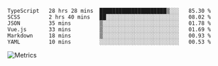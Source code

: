 <!--START_SECTION:waka-->

```text
TypeScript   28 hrs 28 mins  █████████████████████▒░░░   85.30 %
SCSS         2 hrs 40 mins   ██░░░░░░░░░░░░░░░░░░░░░░░   08.02 %
JSON         35 mins         ▒░░░░░░░░░░░░░░░░░░░░░░░░   01.78 %
Vue.js       33 mins         ▒░░░░░░░░░░░░░░░░░░░░░░░░   01.69 %
Markdown     18 mins         ▒░░░░░░░░░░░░░░░░░░░░░░░░   00.93 %
YAML         10 mins         ░░░░░░░░░░░░░░░░░░░░░░░░░   00.53 %
```

<!--END_SECTION:waka-->

![Metrics](https://metrics.lecoq.io/TachibanaKimika?template=classic&base.activity=0&base.community=0&base.repositories=0&languages=1&isocalendar=1&isocalendar.duration=half-year&languages.limit=8&languages.sections=most-used&languages.colors=github&languages.threshold=0%25&languages.indepth=false&languages.recent.load=300&languages.recent.days=14&config.timezone=Asia%2FShanghai)
